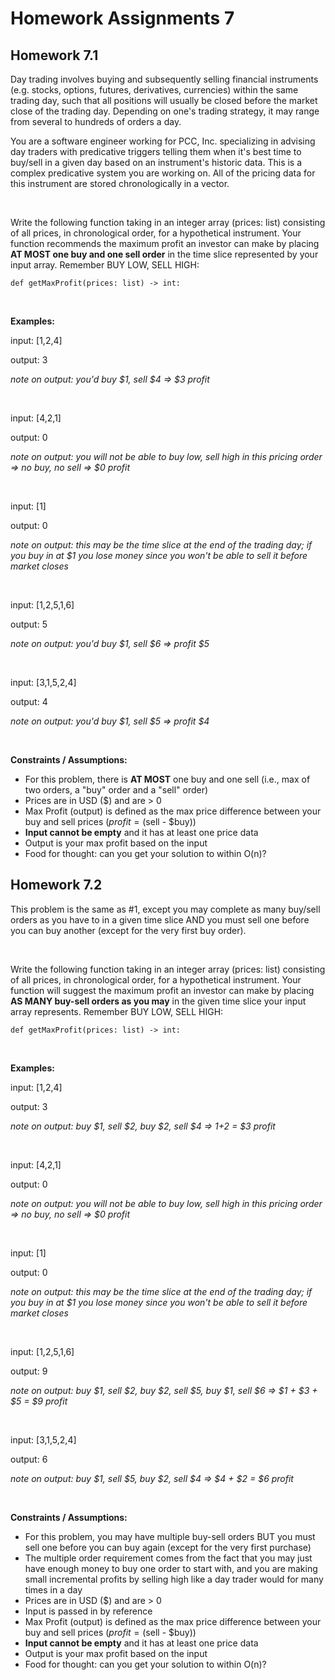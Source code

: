 # Homework Assignments 7

## Homework 7.1
Day trading involves buying and subsequently selling financial instruments (e.g. stocks, options, futures, derivatives, 
currencies) within the same trading day, such that all positions will usually be closed before the market close of the 
trading day. Depending on one's trading strategy, it may range from several to hundreds of orders a day.

You are a software engineer working for PCC, Inc. specializing in advising day traders with predicative triggers 
telling them when it's best time to buy/sell in a given day based on an instrument's historic data. This is a complex 
predicative system you are working on. All of the pricing data for this instrument are stored chronologically in a 
vector. 

<br />

Write the following function taking in an integer array (prices: list) consisting of all prices, in 
chronological order, for a hypothetical instrument. Your function recommends the maximum profit an investor can 
make by placing **AT MOST one buy and one sell order** in the time slice represented by your input array. Remember BUY 
LOW, SELL HIGH:

```
def getMaxProfit(prices: list) -> int:
```

<br />

**Examples:**

input: [1,2,4]

output: 3

_note on output: you'd buy $1, sell $4 => $3 profit_

<br />

input: [4,2,1]

output: 0

_note on output: you will not be able to buy low, sell high in this pricing order => no buy, no sell => $0 profit_

<br />

input: [1]

output: 0

_note on output: this may be the time slice at the end of the trading day; if you buy in at $1 you lose money since 
you won't be able to sell it before market closes_

<br />

input: [1,2,5,1,6]

output: 5

_note on output: you'd buy $1, sell $6 => profit $5_

<br />

input: [3,1,5,2,4]

output: 4

_note on output: you'd buy $1, sell $5 => profit $4_

<br />

**Constraints / Assumptions:**

* For this problem, there is **AT MOST** one buy and one sell (i.e., max of two orders, a "buy" order and a 
"sell" order)
* Prices are in USD ($) and are > 0
* Max Profit (output) is defined as the max price difference between your buy and sell prices ($profit = ($sell - $buy))
* __Input cannot be empty__ and it has at least one price data
* Output is your max profit based on the input
* Food for thought: can you get your solution to within O(n)?

## Homework 7.2
This problem is the same as #1, except you may complete as many buy/sell orders as you have to in a given time 
slice AND you must sell one before you can buy another (except for the very first buy order).

<br />

Write the following function taking in an integer array (prices: list) consisting of all prices, in 
chronological order, for a hypothetical instrument. Your function will suggest the maximum profit an investor can make 
by placing **AS MANY buy-sell orders as you may** in the given time slice your input array represents. Remember BUY 
LOW, SELL HIGH:

```
def getMaxProfit(prices: list) -> int:
```

<br />

**Examples:**

input: [1,2,4]

output: 3

_note on output: buy $1, sell $2, buy $2, sell $4 => $1+$2 = $3 profit_

<br />

input: [4,2,1]

output: 0

_note on output: you will not be able to buy low, sell high in this pricing order => no buy, no sell => $0 profit_

<br />

input: [1]

output: 0

_note on output: this may be the time slice at the end of the trading day; if you buy in at $1 you lose money since 
you won't be able to sell it before market closes_

<br />

input: [1,2,5,1,6]

output: 9

_note on output: buy $1, sell $2, buy $2, sell $5, buy $1, sell $6 => $1 + $3 + $5 = $9 profit_

<br />

input: [3,1,5,2,4]

output: 6

_note on output: buy $1, sell $5, buy $2, sell $4 => $4 + $2 = $6 profit_

<br />

**Constraints / Assumptions:**

* For this problem, you may have multiple buy-sell orders BUT you must sell one before you can buy again (except for 
the very first purchase)
* The multiple order requirement comes from the fact that you may just have enough money to buy one order to start 
with, and you are making small incremental profits by selling high like a day trader would for many times in a day
* Prices are in USD ($) and are > 0
* Input is passed in by reference
* Max Profit (output) is defined as the max price difference between your buy and sell prices ($profit = ($sell - $buy))
* __Input cannot be empty__ and it has at least one price data
* Output is your max profit based on the input
* Food for thought: can you get your solution to within O(n)?